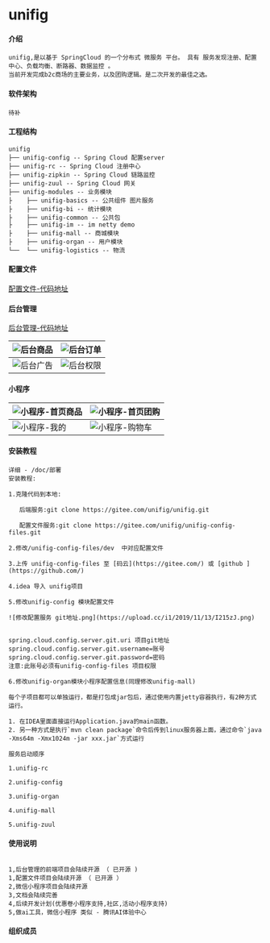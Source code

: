 # unifig

#### 介绍
```
unifig,是以基于 SpringCloud 的一个分布式 微服务 平台。 具有 服务发现注册、配置中心、负载均衡、断路器、数据监控 。
当前开发完成b2c商场的主要业务，以及团购逻辑。是二次开发的最佳之选。
``` 

#### 软件架构
```
待补
```
#### 工程结构
``` 
unifig
├── unifig-config -- Spring Cloud 配置server
├── unifig-rc -- Spring Cloud 注册中心
├── unifig-zipkin -- Spring Cloud 链路监控
├── unifig-zuul -- Spring Cloud 网关
├── unifig-modules -- 业务模块
├    ├── unifig-basics -- 公共组件 图片服务
├    ├── unifig-bi -- 统计模块 
├    ├── unifig-common -- 公共包
├    ├── unifig-im -- im netty demo 
├    ├── unifig-mall -- 商城模块 
├    ├── unifig-organ -- 用户模块 
└──  └── unifig-logistics -- 物流
```
#### 配置文件
[配置文件-代码地址](https://gitee.com/unifig/unifig-config-files.git)

#### 后台管理
[后台管理-代码地址](https://gitee.com/unifig/unifig-admin)

| ![后台商品](https://images.gitee.com/uploads/images/2019/1118/164121_99bb49f1_1070396.png "WechatIMG42793.png")|   ![后台订单](https://images.gitee.com/uploads/images/2019/1118/164155_57da9faf_1070396.png "WechatIMG42795.png")|
| --- | --- |
|![后台广告](https://images.gitee.com/uploads/images/2019/1118/164218_beb8bcca_1070396.png "WechatIMG42800.png")|![后台权限](https://images.gitee.com/uploads/images/2019/1118/164237_129ccc1c_1070396.png "WechatIMG42801.png")|


#### 小程序

|   ![小程序-首页商品](https://images.gitee.com/uploads/images/2019/1118/164837_64f56fdd_1070396.png "WechatIMG20346.png")  |   ![小程序-首页团购](https://images.gitee.com/uploads/images/2019/1118/164302_fddbbf89_1070396.png "WechatIMG20343.png")  |
| --- | --- |
|  ![小程序-我的](https://images.gitee.com/uploads/images/2019/1118/164750_531c0ab0_1070396.png "WechatIMG874.png")   |   ![小程序-购物车](https://images.gitee.com/uploads/images/2019/1118/164819_dc3a5f79_1070396.png "WechatIMG20345.png")  |



#### 安装教程
```
详细 - /doc/部署 
安装教程:

1.克隆代码到本地: 

​	后端服务:git clone https://gitee.com/unifig/unifig.git

​	配置文件服务:git clone https://gitee.com/unifig/unifig-config-files.git

2.修改/unifig-config-files/dev  中对应配置文件

3.上传 unifig-config-files 至 [码云](https://gitee.com/) 或 [github ](https://github.com/)

4.idea 导入 unifig项目

5.修改unifig-config 模块配置文件

![修改配置服务 git地址.png](https://upload.cc/i1/2019/11/13/I215zJ.png)


spring.cloud.config.server.git.uri 项目git地址
spring.cloud.config.server.git.username=账号
spring.cloud.config.server.git.password=密码
注意:此账号必须有unifig-config-files 项目权限

6.修改unifig-organ模块小程序配置信息(同理修改unifig-mall)

每个子项目都可以单独运行，都是打包成jar包后，通过使用内置jetty容器执行，有2种方式运行。

1. 在IDEA里面直接运行Application.java的main函数。
2. 另一种方式是执行`mvn clean package`命令后传到linux服务器上面，通过命令`java -Xms64m -Xmx1024m -jar xxx.jar`方式运行

服务启动顺序

1.unifig-rc

2.unifig-config

3.unifig-organ

4.unifig-mall

5.unifig-zuul

```
#### 使用说明
```

1,后台管理的前端项目会陆续开源 （ 已开源 )
1,配置文件项目会陆续开源 （ 已开源 ）
2,微信小程序项目会陆续开源
3,文档会陆续完善
4,后续开发计划(优惠卷小程序支持,社区,活动小程序支持)
5,做ai工具，微信小程序 类似 - 腾讯AI体验中心 

```

#### 组织成员
```


```

